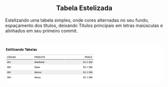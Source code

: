 <h2 align="center">
Tabela Estelizada
</h2>

<p>
Estelizando uma tabela simples, onde cores alternadas no seu fundo, espaçamento dos títulos,
deixando Títulos principais em letras maiúsculas e alinhados em seu primeiro commit.
</p>

<h1 align="center">
<img src="img/tabela01.gif"
</h1>

